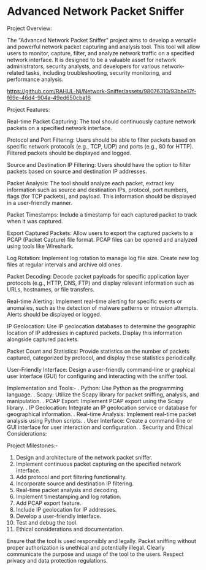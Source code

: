 # Advanced Network Packet Sniffer


Project Overview:

The "Advanced Network Packet Sniffer" project aims to develop a versatile and powerful network packet capturing and analysis tool. This tool will allow users to monitor, capture, filter, and analyze network traffic on a specified network interface. It is designed to be a valuable asset for network administrators, security analysts, and developers for various network-related tasks, including troubleshooting, security monitoring, and performance analysis.



https://github.com/RAHUL-Nj/Network-Sniffer/assets/98076310/93bbe17f-f69e-46d4-904a-49ed650cba16


Project Features:

Real-time Packet Capturing:
The tool should continuously capture network packets on a specified network interface.

Protocol and Port Filtering:
Users should be able to filter packets based on specific network protocols (e.g., TCP, UDP) and ports (e.g., 80 for HTTP). Filtered packets should be displayed and logged.

Source and Destination IP Filtering:
Users should have the option to filter packets based on source and destination IP addresses.

Packet Analysis:
The tool should analyze each packet, extract key information such as source and destination IPs, protocol, port numbers, flags (for TCP packets), and payload. This information should be displayed in a user-friendly manner.

Packet Timestamps:
Include a timestamp for each captured packet to track when it was captured.

Export Captured Packets:
Allow users to export the captured packets to a PCAP (Packet Capture) file format. PCAP files can be opened and analyzed using tools like Wireshark.

Log Rotation:
Implement log rotation to manage log file size. Create new log files at regular intervals and archive old ones.

Packet Decoding:
Decode packet payloads for specific application layer protocols (e.g., HTTP, DNS, FTP) and display relevant information such as URLs, hostnames, or file transfers.

Real-time Alerting:
Implement real-time alerting for specific events or anomalies, such as the detection of malware patterns or intrusion attempts. Alerts should be displayed or logged.

IP Geolocation:
Use IP geolocation databases to determine the geographic location of IP addresses in captured packets. Display this information alongside captured packets.

Packet Count and Statistics:
Provide statistics on the number of packets captured, categorized by protocol, and display these statistics periodically.

User-Friendly Interface:
Design a user-friendly command-line or graphical user interface (GUI) for configuring and interacting with the sniffer tool.

Implementation and Tools:-
. Python:
Use Python as the programming language.
. Scapy:
Utilize the Scapy library for packet sniffing, analysis, and manipulation.
. PCAP Export:
Implement PCAP export using the Scapy library.
. IP Geolocation:
Integrate an IP geolocation service or database for geographical information.
. Real-time Analysis:
Implement real-time packet analysis using Python scripts.
. User Interface:
Create a command-line or GUI interface for user interaction and configuration.
. Security and Ethical Considerations:


Project Milestones:-

1. Design and architecture of the network packet sniffer.
2. Implement continuous packet capturing on the specified network interface.
3. Add protocol and port filtering functionality.
4. Incorporate source and destination IP filtering.
5. Real-time packet analysis and decoding.
6. Implement timestamping and log rotation.
7. Add PCAP export feature.
8. Include IP geolocation for IP addresses.
9. Develop a user-friendly interface.
10. Test and debug the tool.
11. Ethical considerations and documentation.


Ensure that the tool is used responsibly and legally. Packet sniffing without proper authorization is unethical and potentially illegal.
Clearly communicate the purpose and usage of the tool to the users.
Respect privacy and data protection regulations.
